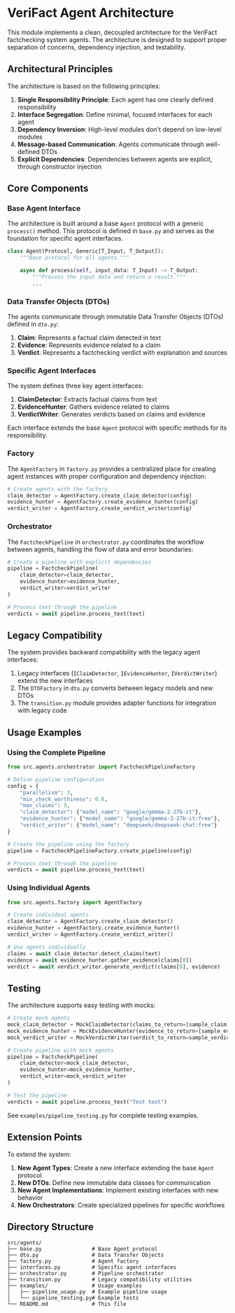 # VeriFact Agent Architecture

This module implements a clean, decoupled architecture for the VeriFact factchecking system agents. The architecture is designed to support proper separation of concerns, dependency injection, and testability.

## Architectural Principles

The architecture is based on the following principles:

1. **Single Responsibility Principle**: Each agent has one clearly defined responsibility
2. **Interface Segregation**: Define minimal, focused interfaces for each agent
3. **Dependency Inversion**: High-level modules don't depend on low-level modules
4. **Message-based Communication**: Agents communicate through well-defined DTOs
5. **Explicit Dependencies**: Dependencies between agents are explicit, through constructor injection

## Core Components

### Base Agent Interface

The architecture is built around a base `Agent` protocol with a generic `process()` method. This protocol is defined in `base.py` and serves as the foundation for specific agent interfaces.

```python
class Agent(Protocol, Generic[T_Input, T_Output]):
    """Base protocol for all agents."""

    async def process(self, input_data: T_Input) -> T_Output:
        """Process the input data and return a result."""
        ...
```

### Data Transfer Objects (DTOs)

The agents communicate through immutable Data Transfer Objects (DTOs) defined in `dto.py`:

1. **Claim**: Represents a factual claim detected in text
2. **Evidence**: Represents evidence related to a claim
3. **Verdict**: Represents a factchecking verdict with explanation and sources

### Specific Agent Interfaces

The system defines three key agent interfaces:

1. **ClaimDetector**: Extracts factual claims from text
2. **EvidenceHunter**: Gathers evidence related to claims
3. **VerdictWriter**: Generates verdicts based on claims and evidence

Each interface extends the base `Agent` protocol with specific methods for its responsibility.

### Factory

The `AgentFactory` in `factory.py` provides a centralized place for creating agent instances with proper configuration and dependency injection:

```python
# Create agents with the factory
claim_detector = AgentFactory.create_claim_detector(config)
evidence_hunter = AgentFactory.create_evidence_hunter(config)
verdict_writer = AgentFactory.create_verdict_writer(config)
```

### Orchestrator

The `FactcheckPipeline` in `orchestrator.py` coordinates the workflow between agents, handling the flow of data and error boundaries:

```python
# Create a pipeline with explicit dependencies
pipeline = FactcheckPipeline(
    claim_detector=claim_detector,
    evidence_hunter=evidence_hunter,
    verdict_writer=verdict_writer
)

# Process text through the pipeline
verdicts = await pipeline.process_text(text)
```

## Legacy Compatibility

The system provides backward compatibility with the legacy agent interfaces:

1. Legacy interfaces (`IClaimDetector`, `IEvidenceHunter`, `IVerdictWriter`) extend the new interfaces
2. The `DTOFactory` in `dto.py` converts between legacy models and new DTOs
3. The `transition.py` module provides adapter functions for integration with legacy code

## Usage Examples

### Using the Complete Pipeline

```python
from src.agents.orchestrator import FactcheckPipelineFactory

# Define pipeline configuration
config = {
    "parallelism": 3,
    "min_check_worthiness": 0.6,
    "max_claims": 5,
    "claim_detector": {"model_name": "google/gemma-2-27b-it"},
    "evidence_hunter": {"model_name": "google/gemma-3-27b-it:free"},
    "verdict_writer": {"model_name": "deepseek/deepseek-chat:free"}
}

# Create the pipeline using the factory
pipeline = FactcheckPipelineFactory.create_pipeline(config)

# Process text through the pipeline
verdicts = await pipeline.process_text(text)
```

### Using Individual Agents

```python
from src.agents.factory import AgentFactory

# Create individual agents
claim_detector = AgentFactory.create_claim_detector()
evidence_hunter = AgentFactory.create_evidence_hunter()
verdict_writer = AgentFactory.create_verdict_writer()

# Use agents individually
claims = await claim_detector.detect_claims(text)
evidence = await evidence_hunter.gather_evidence(claims[0])
verdict = await verdict_writer.generate_verdict(claims[0], evidence)
```

## Testing

The architecture supports easy testing with mocks:

```python
# Create mock agents
mock_claim_detector = MockClaimDetector(claims_to_return=[sample_claim])
mock_evidence_hunter = MockEvidenceHunter(evidence_to_return=[sample_evidence])
mock_verdict_writer = MockVerdictWriter(verdict_to_return=sample_verdict)

# Create pipeline with mock agents
pipeline = FactcheckPipeline(
    claim_detector=mock_claim_detector,
    evidence_hunter=mock_evidence_hunter,
    verdict_writer=mock_verdict_writer
)

# Test the pipeline
verdicts = await pipeline.process_text("Test text")
```

See `examples/pipeline_testing.py` for complete testing examples.

## Extension Points

To extend the system:

1. **New Agent Types**: Create a new interface extending the base `Agent` protocol
2. **New DTOs**: Define new immutable data classes for communication
3. **New Agent Implementations**: Implement existing interfaces with new behavior
4. **New Orchestrators**: Create specialized pipelines for specific workflows

## Directory Structure

```
src/agents/
├── base.py                # Base Agent protocol
├── dto.py                 # Data Transfer Objects
├── factory.py             # Agent factory
├── interfaces.py          # Specific agent interfaces
├── orchestrator.py        # Pipeline orchestrator
├── transition.py          # Legacy compatibility utilities
├── examples/              # Usage examples
│   ├── pipeline_usage.py  # Example pipeline usage
│   └── pipeline_testing.py# Example tests
└── README.md              # This file
```
